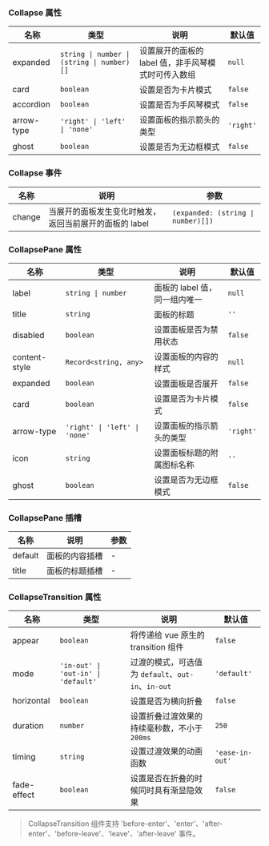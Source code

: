### Collapse 属性

| 名称       | 类型                      | 说明                                                       | 默认值  |
| ---------- | ------------------------- | ---------------------------------------------------------- | ------- |
| expanded   | `string \| number \| (string \| number)[]` | 设置展开的面板的 label 值，非手风琴模式时可传入数组        | `null`    |
| card       | `boolean`                   | 设置是否为卡片模式                                         | `false`   |
| accordion  | `boolean`                   | 设置是否为手风琴模式                                       | `false`   |
| arrow-type | `'right' \| 'left' \| 'none'`                    | 设置面板的指示箭头的类型 | `'right'` |
| ghost      | `boolean`                   | 设置是否为无边框模式                                       | `false`   |

### Collapse 事件

| 名称      | 说明                                                   | 参数            |
| --------- | ------------------------------------------------------ | --------------- |
| change | 当展开的面板发生变化时触发，返回当前展开的面板的 label | `(expanded: (string \| number)[])` |

### CollapsePane 属性

| 名称          | 类型             | 说明                                                       | 默认值  |
| ------------- | ---------------- | ---------------------------------------------------------- | ------- |
| label         | `string \| number` | 面板的 label 值，同一组内唯一                              | `null`    |
| title         | `string`           | 面板的标题                                                 | `''`      |
| disabled      | `boolean`          | 设置面板是否为禁用状态                                     | `false`   |
| content-style | `Record<string, any>`           | 设置面板的内容的样式                                       | `null`    |
| expanded      | `boolean`          | 设置面板是否展开                                           | `false`   |
| card          | `boolean`          | 设置是否为卡片模式                                         | `false`   |
| arrow-type    | `'right' \| 'left' \| 'none'`           | 设置面板的指示箭头的类型 | `'right'` |
| icon          | `string`           | 设置面板标题的附属图标名称                                 | `''`      |
| ghost         | `boolean`          | 设置是否为无边框模式                                       | `false`   |

### CollapsePane 插槽

| 名称    | 说明           | 参数 |
| ------- | -------------- | --- |
| default | 面板的内容插槽 | - |
| title   | 面板的标题插槽 | - |

### CollapseTransition 属性

| 名称        | 类型    | 说明                                               | 默认值        |
| ----------- | ------- | -------------------------------------------------- | ------------- |
| appear      | `boolean` | 将传递给 vue 原生的 transition 组件                | `false`         |
| mode        | `'in-out' \| 'out-in' \| 'default'`  | 过渡的模式，可选值为 `default`、`out-in`、`in-out` | `'default'`     |
| horizontal  | `boolean` | 设置是否为横向折叠                                 | `false`         |
| duration    | `number`  | 设置折叠过渡效果的持续毫秒数，不小于 `200ms`                       | `250`           |
| timing      | `string`  | 设置过渡效果的动画函数                             | `'ease-in-out'` |
| fade-effect | `boolean` | 设置是否在折叠的时候同时具有渐显隐效果             | `false`         |

> CollapseTransition 组件支持 'before-enter'、'enter'、'after-enter'、'before-leave'、'leave'、'after-leave' 事件。
